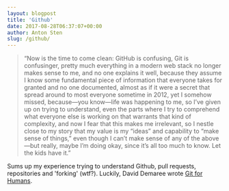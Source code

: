 ```yaml
---
layout: blogpost
title: 'Github'
date: 2017-08-28T06:37:07+00:00
author: Anton Sten
slug: /github/
---
```


>“Now is the time to come clean: GitHub is confusing, Git is confusinger, pretty much everything in a modern web stack no longer makes sense to me, and no one explains it well, because they assume I know some fundamental piece of information that everyone takes for granted and no one documented, almost as if it were a secret that spread around to most everyone sometime in 2012, yet I somehow missed, because—you know—life was happening to me, so I’ve given up on trying to understand, even the parts where I try to comprehend what everyone else is working on that warrants that kind of complexity, and now I fear that this makes me irrelevant, so I nestle close to my story that my value is my “ideas” and capability to “make sense of things,” even though I can’t make sense of any of the above—but really, maybe I’m doing okay, since it’s all too much to know. Let the kids have it.”

Sums up my experience trying to understand Github, pull requests, repositories and 'forking' (wtf?). Luckily, David Demaree wrote [Git for Humans](https://abookapart.com/products/git-for-humans). 
